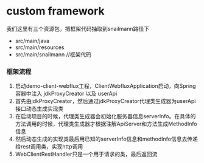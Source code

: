 # custom framework

我们这里有三个资源包，把框架代码抽取到snailmann路径下

- src/main/java       
- src/main/resources
- src/main/snailmann   //框架代码

### 框架流程

1. 启动demo-client-webflux工程，ClientWebfluxApplication启动，向Spring容器中注入 jdkProxyCreator 以及 userApi
2. 首先由jdkProxyCreator，然后通过jdkProxyCreator代理类生成器为userApi接口动态生成实现类
3. 在启动项目的时候，代理类生成器会初始化服务器信息serverInfo。在具体的方法调用的时候，代理类生成器才根据注解ApiServer和方法生成MethodInfo信息
4. 然后动态生成的实现类最后用已知的serverInfo信息和methodInfo信息去传递给rest调用类，实现http调用
5. WebClientRestHandler只是一个用于请求的类，最后返回流